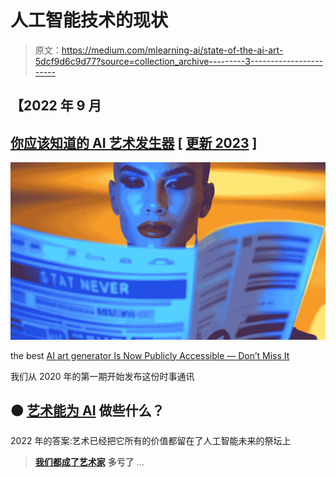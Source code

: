 # 人工智能技术的现状

> 原文：<https://medium.com/mlearning-ai/state-of-the-ai-art-5dcf9d6c9d77?source=collection_archive---------3----------------------->

## 【2022 年 9 月

## [你应该知道的 AI 艺术发生器](https://mlearning.substack.com) [ [更新 2023](https://open.substack.com/pub/mlearning/p/state-of-the-ai-art-march-2023-3d-video-text?r=z7zu8&utm_campaign=post&utm_medium=web) ]

[![](img/2b18dd6a080b69c3b2f0f80c264555af.png)](https://mlearning.substack.com/p/run-your-private-ai-art-generator?r=z7zu8&s=w&utm_campaign=post&utm_medium=web)

the best [AI art generator Is Now Publicly Accessible — Don’t Miss It](https://mlearning.substack.com/p/run-your-private-ai-art-generator?r=z7zu8&s=w&utm_campaign=post&utm_medium=web)

我们从 2020 年的第一期开始发布这份时事通讯

## 🟠 [艺术能为 AI](/mlearning-ai/what-art-can-do-for-ai-623374538d1b) 做些什么？

2022 年的答案:艺术已经把它所有的价值都留在了人工智能未来的祭坛上

> [**我们都成了艺术家**](/mlearning-ai/we-are-all-ai-artists-f4c16c28712c) **多亏了** …